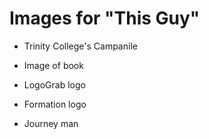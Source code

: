 # Images for "This Guy"

* Trinity College's Campanile

* Image of book

* LogoGrab logo

* Formation logo

* Journey man

# 
